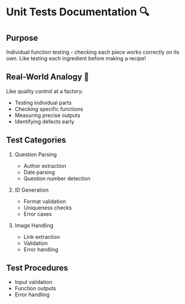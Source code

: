 # Unit Tests Documentation 🔍

## Purpose
Individual function testing - checking each piece works correctly on its own.
Like testing each ingredient before making a recipe!

## Real-World Analogy 🎯
Like quality control at a factory:
- Testing individual parts
- Checking specific functions
- Measuring precise outputs
- Identifying defects early

## Test Categories
1. Question Parsing
   - Author extraction
   - Date parsing
   - Question number detection

2. ID Generation
   - Format validation
   - Uniqueness checks
   - Error cases

3. Image Handling
   - Link extraction
   - Validation
   - Error handling

## Test Procedures
- Input validation
- Function outputs
- Error handling
